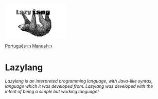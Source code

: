 <img src="assets/lazylang.png" alt="drawing" width="200"/>

[Português👈](README-pt_BR.md)
[Manual👈](docs/manual.md)

# Lazylang

*Lazylang is an interpreted programming language, with Java-like syntax, language which it was developed from.*
*Lazylang was developed with the intent of being a simple but working language!*
